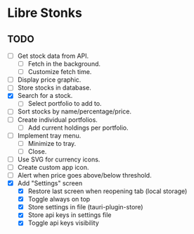 # Libre Stonks

## TODO

- [ ] Get stock data from API.
  - [ ] Fetch in the background.
  - [ ] Customize fetch time.
- [ ] Display price graphic.
- [ ] Store stocks in database.
- [x] Search for a stock.
  - [ ] Select portfolio to add to.
- [ ] Sort stocks by name/percentage/price.
- [ ] Create individual portfolios.
  - [ ] Add current holdings per portfolio.
- [ ] Implement tray menu.
  - [ ] Minimize to tray.
  - [ ] Close.
- [ ] Use SVG for currency icons.
- [ ] Create custom app icon.
- [ ] Alert when price goes above/below threshold.
- [x] Add "Settings" screen
  - [x] Restore last screen when reopening tab (local storage)
  - [x] Toggle always on top
  - [x] Store settings in file (tauri-plugin-store)
  - [x] Store api keys in settings file
  - [x] Toggle api keys visibility
